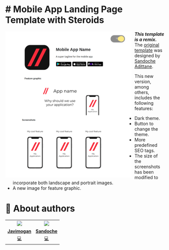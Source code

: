 # # Mobile App Landing Page Template with Steroids
<p align="center">
<img src="https://github.com/javimogan/AppLandingPageWithSteroids/blob/main/assets/Preview.png?raw=true"
	width = 400
	alt="Preview"
	style="float: left; margin-right: 10px;" />
</p>


**_This template is a remix._**
The [original template](https://github.com/sandoche/Mobile-app-landingpage-template) was designed by [Sandoche Adittane](https://www.sandoche.com/).

This new version, among others, includes the following features:
- Dark theme.
- Button to change the theme.
- More predefined SEO tags.
- The size of the screenshots has been modified to incorporate both landscape and portrait images.
- A new image for feature graphic.

# 🌚 About authors
<!-- About Author -->
<table id="contributors">
	<tr id="info_avatar">
		<td id="javimogan" align="center">
			<a href="https://github.com/javimogan">
				<img src="https://avatars.githubusercontent.com/u/61110500?v=4" width="100px"/>
			</a>
		</td>
		<td id="javimogan" align="center">
			<a href="https://github.com/sandoche">
				<img src="https://avatars.githubusercontent.com/u/3635348?v=4" width="100px"/>
			</a>
		</td>
	</tr>
	<tr id="info_name">
		<td id="javimogan" align="center">
			<a href="https://github.com/javimogan">
				<strong>Javimogan</strong>
			</a>
		</td>
		<td id="javimogan" align="center">
			<a href="https://github.com/sandoche">
				<strong>Sandoche</strong>
			</a>
		</td>
	</tr>
	<tr id="info_commit">
		<td id="javimogan" align="center">
			<a href="/commits?author=javimogan" title="Developer">
				<span id="role">💻</span>
			</a>
		</td>
		<td id="javimogan" align="center">
			<a href="/commits?author=sandoche" title="Developer">
				<span id="role">💻</span>
			</a>
		</td>
	</tr>
</table>
<!-- end About Author -->
